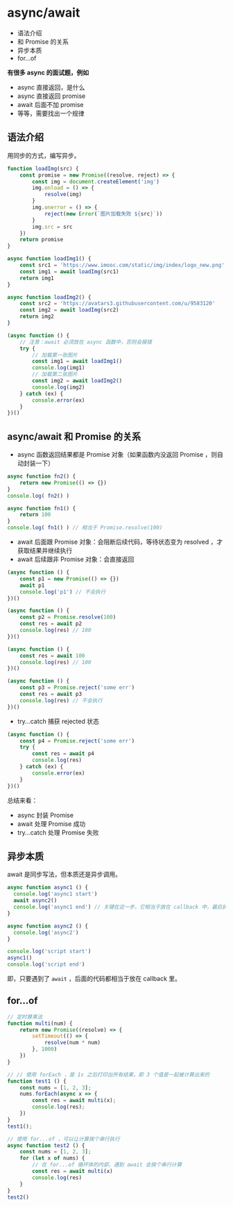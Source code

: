 # async/await

- 语法介绍
- 和 Promise 的关系
- 异步本质
- for...of

**有很多 async 的面试题，例如** 
- async 直接返回，是什么
- async 直接返回 promise
- await 后面不加 promise
- 等等，需要找出一个规律

## 语法介绍

用同步的方式，编写异步。

```js
function loadImg(src) {
    const promise = new Promise((resolve, reject) => {
        const img = document.createElement('img')
        img.onload = () => {
            resolve(img)
        }
        img.onerror = () => {
            reject(new Error(`图片加载失败 ${src}`))
        }
        img.src = src
    })
    return promise
}

async function loadImg1() {
    const src1 = 'https://www.imooc.com/static/img/index/logo_new.png'
    const img1 = await loadImg(src1)
    return img1
}

async function loadImg2() {
    const src2 = 'https://avatars3.githubusercontent.com/u/9583120'
    const img2 = await loadImg(src2)
    return img2
}

(async function () {
    // 注意：await 必须放在 async 函数中，否则会报错
    try {
        // 加载第一张图片
        const img1 = await loadImg1()
        console.log(img1)
        // 加载第二张图片
        const img2 = await loadImg2()
        console.log(img2)
    } catch (ex) {
        console.error(ex)
    }
})()
```

## async/await 和 Promise 的关系

- async 函数返回结果都是 Promise 对象（如果函数内没返回 Promise ，则自动封装一下）

```js
async function fn2() {
    return new Promise(() => {})
}
console.log( fn2() )

async function fn1() {
    return 100
}
console.log( fn1() ) // 相当于 Promise.resolve(100)
```

- await 后面跟 Promise 对象：会阻断后续代码，等待状态变为 resolved ，才获取结果并继续执行
- await 后续跟非 Promise 对象：会直接返回

```js
(async function () {
    const p1 = new Promise(() => {})
    await p1
    console.log('p1') // 不会执行
})()

(async function () {
    const p2 = Promise.resolve(100)
    const res = await p2
    console.log(res) // 100
})()

(async function () {
    const res = await 100
    console.log(res) // 100
})()

(async function () {
    const p3 = Promise.reject('some err')
    const res = await p3
    console.log(res) // 不会执行
})()
```

- try...catch 捕获 rejected 状态

```js
(async function () {
    const p4 = Promise.reject('some err')
    try {
        const res = await p4
        console.log(res)
    } catch (ex) {
        console.error(ex)
    }
})()
```

总结来看：

- async 封装 Promise
- await 处理 Promise 成功
- try...catch 处理 Promise 失败

## 异步本质

await 是同步写法，但本质还是异步调用。

```js
async function async1 () {
  console.log('async1 start')
  await async2()
  console.log('async1 end') // 关键在这一步，它相当于放在 callback 中，最后执行
}

async function async2 () {
  console.log('async2')
}

console.log('script start')
async1()
console.log('script end')
```

即，只要遇到了 `await` ，后面的代码都相当于放在 callback 里。

## for...of

```js
// 定时算乘法
function multi(num) {
    return new Promise((resolve) => {
        setTimeout(() => {
            resolve(num * num)
        }, 1000)
    })
}

// // 使用 forEach ，是 1s 之后打印出所有结果，即 3 个值是一起被计算出来的
function test1 () {
    const nums = [1, 2, 3];
    nums.forEach(async x => {
        const res = await multi(x);
        console.log(res);
    })
}
test1();

// 使用 for...of ，可以让计算挨个串行执行
async function test2 () {
    const nums = [1, 2, 3];
    for (let x of nums) {
        // 在 for...of 循环体的内部，遇到 await 会挨个串行计算
        const res = await multi(x)
        console.log(res)
    }
}
test2()
```
